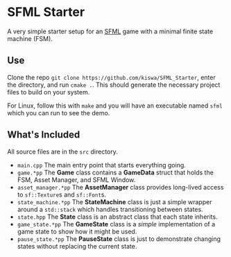 # SFML Starter

A very simple starter setup for an [SFML](http://sfml-dev.org/) game with a minimal finite state machine (FSM).

## Use

Clone the repo `git clone https://github.com/kiswa/SFML_Starter`, enter the directory, and run `cmake .`. This should generate the necessary project files to build on your system.

For Linux, follow this with `make` and you will have an executable named `sfml` which you can run to see the demo.

## What's Included

All source files are in the `src` directory.

 * `main.cpp` The main entry point that starts everything going.
 * `game.*pp` The **Game** class contains a **GameData** struct that holds the FSM, Asset Manager, and SFML Window.
 * `asset_manager.*pp` The **AssetManager** class provides long-lived access to `sf::Texture`s and `sf::Font`s.
 * `state_machine.*pp` The **StateMachine** class is just a simple wrapper around a `std::stack` which handles transitioning between states.
 * `state.hpp` The **State** class is an abstract class that each state inherits.
 * `game_state.*pp` The **GameState** class is a *simple* implementation of a game state to show how it might be used.
 * `pause_state.*pp` The **PauseState** class is just to demonstrate changing states without replacing the current state.

